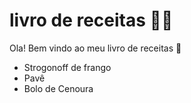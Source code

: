 # livro de receitas :man_cook:



Ola! Bem vindo ao meu livro de receitas :wave:

- Strogonoff de frango
- Pavê
- Bolo de Cenoura